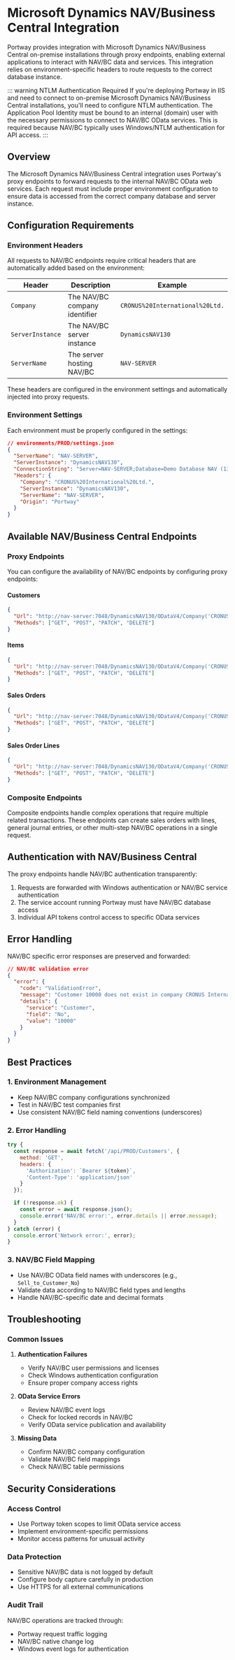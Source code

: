 # Microsoft Dynamics NAV/Business Central Integration

Portway provides integration with Microsoft Dynamics NAV/Business Central on-premise installations through proxy endpoints, enabling external applications to interact with NAV/BC data and services. This integration relies on environment-specific headers to route requests to the correct database instance.

::: warning NTLM Authentication Required
If you're deploying Portway in IIS and need to connect to on-premise Microsoft Dynamics NAV/Business Central installations, you'll need to configure NTLM authentication. The Application Pool Identity must be bound to an internal (domain) user with the necessary permissions to connect to NAV/BC OData services. This is required because NAV/BC typically uses Windows/NTLM authentication for API access.
:::

## Overview

The Microsoft Dynamics NAV/Business Central integration uses Portway's proxy endpoints to forward requests to the internal NAV/BC OData web services. Each request must include proper environment configuration to ensure data is accessed from the correct company database and server instance.

## Configuration Requirements

### Environment Headers

All requests to NAV/BC endpoints require critical headers that are automatically added based on the environment:

| Header | Description | Example |
|--------|-------------|---------|
| `Company` | The NAV/BC company identifier | `CRONUS%20International%20Ltd.` |
| `ServerInstance` | The NAV/BC server instance | `DynamicsNAV130` |
| `ServerName` | The server hosting NAV/BC | `NAV-SERVER` |

These headers are configured in the environment settings and automatically injected into proxy requests.

### Environment Settings

Each environment must be properly configured in the settings:

```json
// environments/PROD/settings.json
{
  "ServerName": "NAV-SERVER",
  "ServerInstance": "DynamicsNAV130",
  "ConnectionString": "Server=NAV-SERVER;Database=Demo Database NAV (13-0);Trusted_Connection=True;Connection Timeout=5;TrustServerCertificate=true;",
  "Headers": {
    "Company": "CRONUS%20International%20Ltd.",
    "ServerInstance": "DynamicsNAV130", 
    "ServerName": "NAV-SERVER",
    "Origin": "Portway"
  }
}
```

## Available NAV/Business Central Endpoints

### Proxy Endpoints

You can configure the availability of NAV/BC endpoints by configuring proxy endpoints:

#### Customers

```json
{
  "Url": "http://nav-server:7048/DynamicsNAV130/ODataV4/Company('CRONUS%20International%20Ltd.')/Customer",
  "Methods": ["GET", "POST", "PATCH", "DELETE"]
}
```

#### Items

```json
{
  "Url": "http://nav-server:7048/DynamicsNAV130/ODataV4/Company('CRONUS%20International%20Ltd.')/Item",
  "Methods": ["GET", "POST", "PATCH", "DELETE"]
}
```

#### Sales Orders

```json
{
  "Url": "http://nav-server:7048/DynamicsNAV130/ODataV4/Company('CRONUS%20International%20Ltd.')/SalesHeader",
  "Methods": ["GET", "POST", "PATCH", "DELETE"]
}
```

#### Sales Order Lines

```json
{
  "Url": "http://nav-server:7048/DynamicsNAV130/ODataV4/Company('CRONUS%20International%20Ltd.')/SalesLine", 
  "Methods": ["GET", "POST", "PATCH", "DELETE"]
}
```

### Composite Endpoints

Composite endpoints handle complex operations that require multiple related transactions. These endpoints can create sales orders with lines, general journal entries, or other multi-step NAV/BC operations in a single request.

## Authentication with NAV/Business Central

The proxy endpoints handle NAV/BC authentication transparently:

1. Requests are forwarded with Windows authentication or NAV/BC service authentication
2. The service account running Portway must have NAV/BC database access
3. Individual API tokens control access to specific OData services

## Error Handling

NAV/BC specific error responses are preserved and forwarded:

```json
// NAV/BC validation error
{
  "error": {
    "code": "ValidationError",
    "message": "Customer 10000 does not exist in company CRONUS International Ltd.",
    "details": {
      "service": "Customer",
      "field": "No",
      "value": "10000"
    }
  }
}
```

## Best Practices

### 1. Environment Management

- Keep NAV/BC company configurations synchronized
- Test in NAV/BC test companies first
- Use consistent NAV/BC field naming conventions (underscores)

### 2. Error Handling

```javascript
try {
  const response = await fetch('/api/PROD/Customers', {
    method: 'GET',
    headers: {
      'Authorization': `Bearer ${token}`,
      'Content-Type': 'application/json'
    }
  });

  if (!response.ok) {
    const error = await response.json();
    console.error('NAV/BC error:', error.details || error.message);
  }
} catch (error) {
  console.error('Network error:', error);
}
```

### 3. NAV/BC Field Mapping

- Use NAV/BC OData field names with underscores (e.g., `Sell_to_Customer_No`)
- Validate data according to NAV/BC field types and lengths
- Handle NAV/BC-specific date and decimal formats

## Troubleshooting

### Common Issues

1. **Authentication Failures**
   - Verify NAV/BC user permissions and licenses
   - Check Windows authentication configuration
   - Ensure proper company access rights

2. **OData Service Errors**
   - Review NAV/BC event logs
   - Check for locked records in NAV/BC
   - Verify OData service publication and availability

3. **Missing Data**
   - Confirm NAV/BC company configuration
   - Validate NAV/BC field mappings
   - Check NAV/BC table permissions

## Security Considerations

### Access Control

- Use Portway token scopes to limit OData service access
- Implement environment-specific permissions
- Monitor access patterns for unusual activity

### Data Protection

- Sensitive NAV/BC data is not logged by default
- Configure body capture carefully in production
- Use HTTPS for all external communications

### Audit Trail

NAV/BC operations are tracked through:
- Portway request traffic logging
- NAV/BC native change log
- Windows event logs for authentication